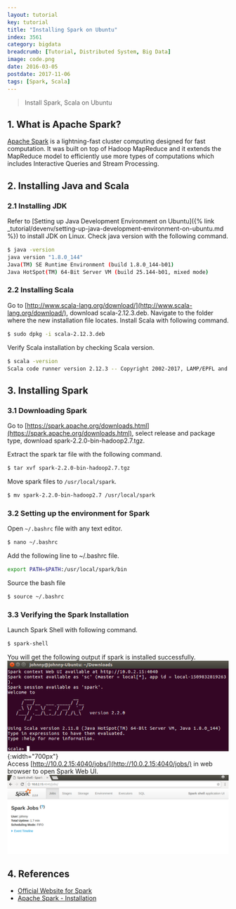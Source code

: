 ```yaml
---
layout: tutorial
key: tutorial
title: "Installing Spark on Ubuntu"
index: 3561
category: bigdata
breadcrumb: [Tutorial, Distributed System, Big Data]
image: code.png
date: 2016-03-05
postdate: 2017-11-06
tags: [Spark, Scala]
---
```


> Install Spark, Scala on Ubuntu

## 1. What is Apache Spark?  
[Apache Spark](https://spark.apache.org/) is a lightning-fast cluster computing designed for fast computation. It was built on top of Hadoop MapReduce and it extends the MapReduce model to efficiently use more types of computations which includes Interactive Queries and Stream Processing.

## 2. Installing Java and Scala
### 2.1 Installing JDK
Refer to [Setting up Java Development Environment on Ubuntu]({% link _tutorial/devenv/setting-up-java-development-environment-on-ubuntu.md %}) to install JDK on Linux.
Check java version with the following command.
```sh
$ java -version
java version "1.8.0_144"
Java(TM) SE Runtime Environment (build 1.8.0_144-b01)
Java HotSpot(TM) 64-Bit Server VM (build 25.144-b01, mixed mode)
```

### 2.2 Installing Scala
Go to [http://www.scala-lang.org/download/](http://www.scala-lang.org/download/), download scala-2.12.3.deb.
Navigate to the folder where the new installation file locates. Install Scala with following command.
```sh
$ sudo dpkg -i scala-2.12.3.deb
```
Verify Scala installation by checking Scala version.
```sh
$ scala -version
Scala code runner version 2.12.3 -- Copyright 2002-2017, LAMP/EPFL and Lightbend, Inc.
```

## 3. Installing Spark
### 3.1 Downloading Spark
Go to [https://spark.apache.org/downloads.html](https://spark.apache.org/downloads.html), select release and package type, download spark-2.2.0-bin-hadoop2.7.tgz.

Extract the spark tar file with the following command.
```sh
$ tar xvf spark-2.2.0-bin-hadoop2.7.tgz
```
Move spark files to `/usr/local/spark`.
```sh
$ mv spark-2.2.0-bin-hadoop2.7 /usr/local/spark
```

### 3.2 Setting up the environment for Spark
Open `~/.bashrc` file with any text editor.
```sh
$ nano ~/.bashrc
```

Add the following line to ~/.bashrc file.
```sh
export PATH=$PATH:/usr/local/spark/bin
```

Source the bash file
```sh
$ source ~/.bashrc
```

### 3.3 Verifying the Spark Installation
Launch Spark Shell with following command.
```sh
$ spark-shell
```
You will get the following output if spark is installed successfully.
![image](/public/images/devops/3561/sparklaunched.png){:width="700px"}  
Access [http://10.0.2.15:4040/jobs/](http://10.0.2.15:4040/jobs/) in web browser to open Spark Web UI.
![image](/public/images/devops/3561/sparkwebui.png)

## 4. References
* [Official Website for Spark](https://spark.apache.org/)
* [Apache Spark - Installation](https://www.tutorialspoint.com/apache_spark/apache_spark_installation.htm)
